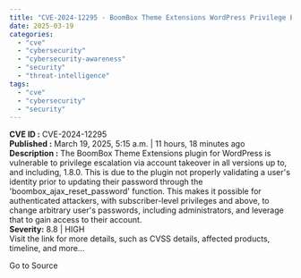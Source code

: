 ```yaml
---
title: "CVE-2024-12295 - BoomBox Theme Extensions WordPress Privilege Escalation Vulnerability"
date: 2025-03-19
categories: 
  - "cve"
  - "cybersecurity"
  - "cybersecurity-awareness"
  - "security"
  - "threat-intelligence"
tags: 
  - "cve"
  - "cybersecurity"
  - "security"
---
```


**CVE ID :** CVE-2024-12295  
**Published :** March 19, 2025, 5:15 a.m. | 11 hours, 18 minutes ago  
**Description :** The BoomBox Theme Extensions plugin for WordPress is vulnerable to privilege escalation via account takeover in all versions up to, and including, 1.8.0. This is due to the plugin not properly validating a user's identity prior to updating their password through the 'boombox\_ajax\_reset\_password' function. This makes it possible for authenticated attackers, with subscriber-level privileges and above, to change arbitrary user's passwords, including administrators, and leverage that to gain access to their account.  
**Severity:** 8.8 | HIGH  
Visit the link for more details, such as CVSS details, affected products, timeline, and more...

Go to Source
